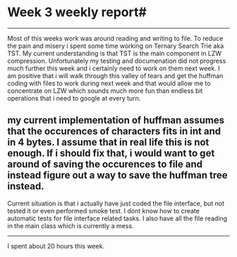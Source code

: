 # Week 3 weekly report#

------
Most of this weeks work was around reading and writing to file. To reduce the pain and misery i spent some time working on Ternary Search Trie aka TST. My current understanding is that TST is the main component in LZW compression.
Unfortunately my testing and documenation did not progress  much further this week and i certainly need to work on them next week.
I am positive that i will walk through this valley of tears and get the huffman coding with files to work during next week and that would allow me to concentrate on LZW which sounds much more fun than endless bit operations that i need to google at every turn.

my current implementation of huffman assumes that the occurences of characters fits in int and in 4 bytes. I assume that in real life this is not enough. If i should fix that, i would want to get around of saving the occurences to file and instead figure out a way to save the huffman tree instead.
-----
Current situation is that i actually have just coded the file interface, but not tested it or even performed smoke test. I dont know how to create automatic tests for file interface related tasks.
I also have all the file reading in the main class which is currently a mess. 

------
I spent about 20 hours this week.
